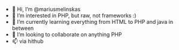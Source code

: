 - 👋 Hi, I’m @mariusmelinskas
- 👀 I’m interested in PHP, but raw, not frameworks :)
- 🌱 I’m currently learning everything from HTML to PHP and java in between
- 💞️ I’m looking to collaborate on anything PHP 
- 📫 via hithub

<!---
mariusmelinskas/mariusmelinskas is a ✨ special ✨ repository because its `README.md` (this file) appears on your GitHub profile.
You can click the Preview link to take a look at your changes.
--->
